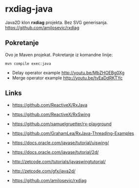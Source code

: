 # rxdiag-java

Java2D klon **rxdiag** projekta. Bez SVG generisanja. https://github.com/amilosevic/rxdiag

## Pokretanje

Ovo je Maven projekat. Pokretanje iz komandne linije:

```
mvn compile exec:java
```
 - Delay operator example http://youtu.be/MbZHOEBg0Xg
 - Merge operator example http://youtu.be/tvEaDdRKTYc

## Links

- https://github.com/ReactiveX/RxJava
- https://github.com/ReactiveX/RxSwing
- https://github.com/samuelgruetter/rx-playground
- https://github.com/GrahamLea/RxJava-Threading-Examples

- https://docs.oracle.com/javase/tutorial/uiswing/
- https://docs.oracle.com/javase/tutorial/2d/
- http://zetcode.com/tutorials/javaswingtutorial/
- http://zetcode.com/gfx/java2d/

- https://github.com/amilosevic/rxdiag
